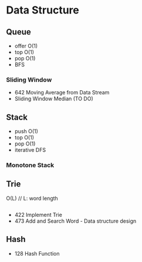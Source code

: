 # Data Structure
## Queue
* offer O(1)
* top O(1)
* pop O(1)
* BFS
### Sliding Window
- 642 Moving Average from Data Stream
- Sliding Window Median (TO DO)

## Stack
* push O(1)
* top O(1)
* pop O(1)
* iterative DFS
### Monotone Stack

## Trie
O(L) // L: word length
``` java
```
* 422 Implement Trie
* 473 Add and Search Word - Data structure design

## Hash
* 128 Hash Function




